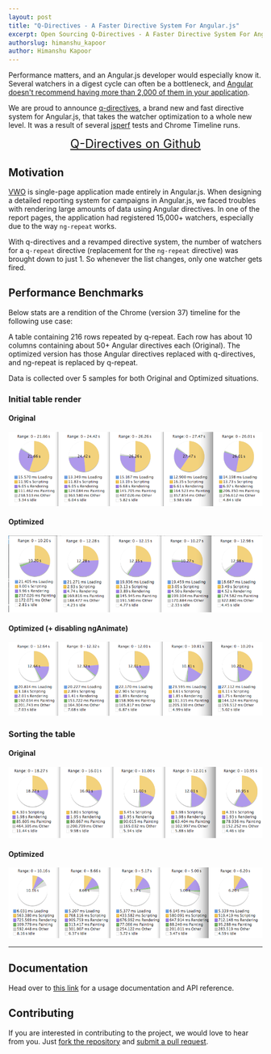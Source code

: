 ```yaml
---
layout: post
title: "Q-Directives - A Faster Directive System For Angular.js"
excerpt: Open Sourcing Q-Directives - A Faster Directive System For Angular.js
authorslug: himanshu_kapoor
author: Himanshu Kapoor
---
```


Performance matters, and an Angular.js developer would especially know it. Several watchers in a digest cycle can often be a bottleneck, and [Angular doesn't recommend having more than 2,000 of them in your application](http://stackoverflow.com/questions/9682092/databinding-in-angularjs).

We are proud to announce [q-directives](/q-directives/), a brand new and fast directive system for Angular.js, that takes the watcher optimization to a whole new level. It was a result of several [jsperf](jsperf.com) tests and Chrome Timeline runs.

<div style="text-align: center;">
	<a href="https://github.com/wingify/q-directives" style="padding: 20px 40px; font-size: 24px;" class="btn btn-primary">Q-Directives on Github</a>
</div>

## Motivation

[VWO](https://app.vwo.com) is single-page application made entirely in Angular.js. When designing a detailed reporting system for campaigns in Angular.js, we faced troubles with rendering large amounts of data using Angular directives. In one of the report pages, the application had registered 15,000+ watchers, especially due to the way `ng-repeat` works.

With q-directives and a revamped directive system, the number of watchers for a `q-repeat` directive (replacement for the `ng-repeat` directive) was brought down to just 1. So whenever the list changes, only one watcher gets fired.

## Performance Benchmarks

Below stats are a rendition of the Chrome (version 37) timeline for the following use case:

A table containing 216 rows repeated by q-repeat. Each row has about 10 columns containing about 50+ Angular directives each (Original). The optimized version has those Angular directives replaced with q-directives, and ng-repeat is replaced by q-repeat.

Data is collected over 5 samples for both Original and Optimized situations.

### Initial table render

#### Original

<a href="images/2015/05/1.png" target="_blank">![graph](images/2015/05/1.png)</a>

#### Optimized

<a href="images/2015/05/2.png" target="_blank">![graph](images/2015/05/2.png)</a>

#### Optimized (+ disabling ngAnimate)

<a href="images/2015/05/3.png" target="_blank">![graph](images/2015/05/3.png)</a>

### Sorting the table

#### Original

<a href="images/2015/05/4.png" target="_blank">![graph](images/2015/05/4.png)</a>

#### Optimized

<a href="images/2015/05/5.png" target="_blank">![graph](images/2015/05/5.png)</a>

<hr>

## Documentation

Head over to [this link](/q-directives/) for a usage documentation and API reference.

## Contributing

If you are interested in contributing to the project, we would love to hear from you. Just [fork the repository](https://github.com/wingify/q-directives/fork) and [submit a pull request](https://github.com/wingify/q-directives/pulls).
